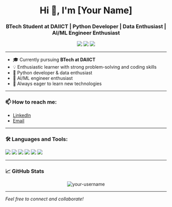 <h1 align="center">Hi 👋, I'm [Your Name]</h1>
<h3 align="center">BTech Student at DAIICT | Python Developer | Data Enthusiast | AI/ML Engineer Enthusiast</h3>

<p align="center">
  <img src="https://img.shields.io/badge/Python-3776AB?style=for-the-badge&logo=python&logoColor=white"/>
  <img src="https://img.shields.io/badge/Machine%20Learning-009688?style=for-the-badge"/>
  <img src="https://img.shields.io/badge/Data%20Science-4CAF50?style=for-the-badge"/>
</p>

---

- 🎓 Currently pursuing **BTech at DAIICT**
- 💡 Enthusiastic learner with strong problem-solving and coding skills
- 🐍 Python developer & data enthusiast
- 🤖 AI/ML engineer enthusiast
- 🌱 Always eager to learn new technologies

---

### 📫 How to reach me:
- [LinkedIn](https://www.linkedin.com/in/your-linkedin/)  
- [Email](mailto:your.email@example.com)

---

### 🛠️ Languages and Tools:
<p>
  <img src="https://img.shields.io/badge/Python-3776AB?style=for-the-badge&logo=python&logoColor=white"/>
  <img src="https://img.shields.io/badge/Jupyter-F37626?style=for-the-badge&logo=jupyter&logoColor=white"/>
  <img src="https://img.shields.io/badge/NumPy-013243?style=for-the-badge&logo=numpy&logoColor=white"/>
  <img src="https://img.shields.io/badge/Pandas-150458?style=for-the-badge&logo=pandas&logoColor=white"/>
  <img src="https://img.shields.io/badge/TensorFlow-FF6F00?style=for-the-badge&logo=tensorflow&logoColor=white"/>
  <img src="https://img.shields.io/badge/Scikit--Learn-F7931E?style=for-the-badge&logo=scikit-learn&logoColor=white"/>
</p>

---

### 📈 GitHub Stats

<p align="center">
  <img src="https://github-readme-stats.vercel.app/api?username=your-username&show_icons=true&theme=radical" alt="your-username" />
</p>

---

*Feel free to connect and collaborate!*
